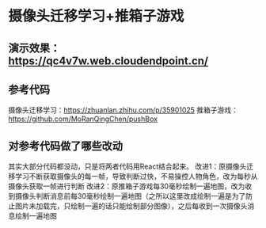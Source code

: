 # 摄像头迁移学习+推箱子游戏

## 演示效果：https://qc4v7w.web.cloudendpoint.cn/

## 参考代码
摄像头迁移学习：https://zhuanlan.zhihu.com/p/35901025
推箱子游戏：https://github.com/MoRanQingChen/pushBox

## 对参考代码做了哪些改动
其实大部分代码都没动，只是将两者代码用React结合起来。
改进1：原摄像头迁移学习不断获取摄像头的每一帧，导致判断过快，不易操控人物角色，改为每秒从摄像头获取一帧进行判断
改进2：原推箱子游戏每30毫秒绘制一遍地图，改为收到摄像头判断消息前每30毫秒绘制一遍地图（之所以这里改成绘制一遍是为了防止图片未加载完，只绘制一遍的话只能绘制部分图像），之后每收到一次摄像头消息绘制一遍地图
